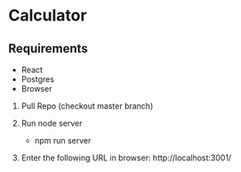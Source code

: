 # Calculator

## Requirements

* React
* Postgres
* Browser

1. Pull Repo (checkout master branch)
2. Run node server

   * npm run server

3. Enter the following URL in browser: http://localhost:3001/
